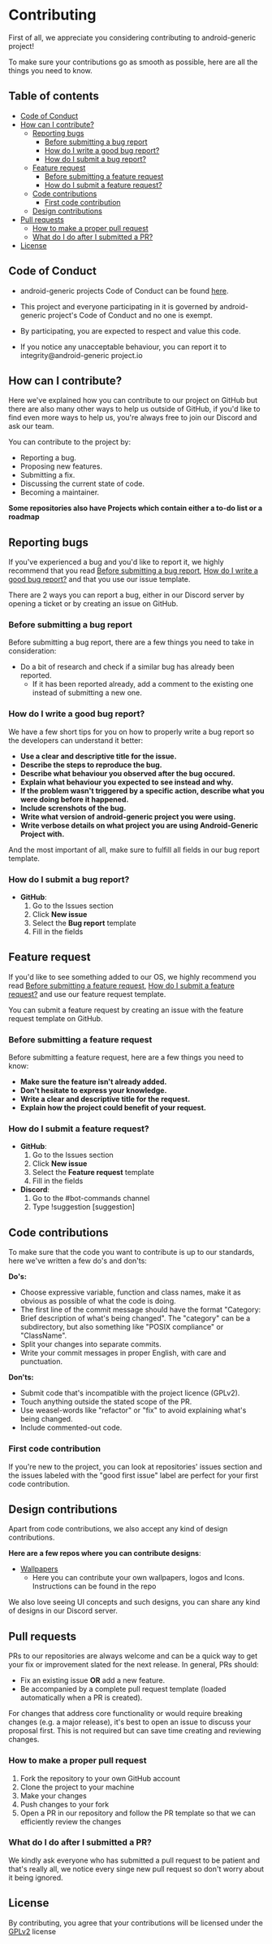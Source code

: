 # Contributing

First of all, we appreciate you considering contributing to android-generic project!

To make sure your contributions go as smooth as possible, here are all the things you need to know.

## Table of contents

- [Code of Conduct](#code-of-conduct)
- [How can I contribute?](#how-can-i-contribute)
  - [Reporting bugs](#reporting-bugs)
    - [Before submitting a bug report](#before-submitting-a-bug-report)
    - [How do I write a good bug report?](#how-do-i-write-a-good-bug-report)
    - [How do I submit a bug report?](#how-do-i-submit-a-bug-report)
  - [Feature request](#feature-request)
    - [Before submitting a feature request](#before-submitting-a-feature-request)
    - [How do I submit a feature request?](#how-do-i-submit-a-feature-request)
  - [Code contributions](#code-contributions)
    - [First code contribution](#first-code-contribution)
  - [Design contributions](#design-contributions)
- [Pull requests](#pull-requests)
  - [How to make a proper pull request](#how-to-make-a-proper-pull-request)
  - [What do I do after I submitted a PR?](#what-do-i-do-after-i-submitted-a-pr)
- [License](#license)

## Code of Conduct

- android-generic projects Code of Conduct can be found [here](CODE_OF_CONDUCT.md).

- This project and everyone participating in it is governed by android-generic project's Code of Conduct and no one is exempt.

- By participating, you are expected to respect and value this code. 

- If you notice any unacceptable behaviour, you can report it to integrity@android-generic project.io

## How can I contribute?

Here we've explained how you can contribute to our project on GitHub but there are also many other ways to help us outside of GitHub, if you'd like to find even more ways to help us, you're always free to join our Discord and ask our team.

You can contribute to the project by:

* Reporting a bug.
* Proposing new features.
* Submitting a fix.
* Discussing the current state of code.
* Becoming a maintainer.

**Some repositories also have Projects which contain either a to-do list or a roadmap**

## Reporting bugs

If you've experienced a bug and you'd like to report it, we highly recommend that you read [Before submitting a bug report](#before-submitting-a-bug-report), [How do I write a good bug report?](#how-do-i-write-a-good-bug-report) and that you use our issue template.

There are 2 ways you can report a bug, either in our Discord server by opening a ticket or by creating an issue on GitHub.

### Before submitting a bug report

Before submitting a bug report, there are a few things you need to take in consideration:

* Do a bit of research and check if a similar bug has already been reported.
  * If it has been reported already, add a comment to the existing one instead of submitting a new one.

### How do I write a good bug report?

We have a few short tips for you on how to properly write a bug report so the developers can understand it better:

* **Use a clear and descriptive title for the issue.**
* **Describe the steps to reproduce the bug.**
* **Describe what behaviour you observed after the bug occured.**
* **Explain what behaviour you expected to see instead and why.**
* **If the problem wasn't triggered by a specific action, describe what you were doing before it happened.**
* **Include screnshots of the bug.**
* **Write what version of android-generic project you were using.**
* **Write verbose details on what project you are using Android-Generic Project with.**

And the most important of all, make sure to fulfill all fields in our bug report template.

### How do I submit a bug report?

* **GitHub**:
  1. Go to the Issues section
  2. Click **New issue**
  3. Select the **Bug report** template
  4. Fill in the fields

## Feature request

If you'd like to see something added to our OS, we highly recommend you read [Before submitting a feature request](#before-submitting-a-feature-request), [How do I submit a feature request?](#how-do-i-submit-a-feature-request) and use our feature request template.

You can submit a feature request by creating an issue with the feature request template on GitHub.

### Before submitting a feature request

Before submitting a feature request, here are a few things you need to know:

* **Make sure the feature isn't already added.**
* **Don't hesitate to express your knowledge.**
* **Write a clear and descriptive title for the request.**
* **Explain how the project could benefit of your request.**

### How do I submit a feature request?

* **GitHub**:
  1. Go to the Issues section
  2. Click **New issue**
  3. Select the **Feature request** template
  4. Fill in the fields
* **Discord**:
  1. Go to the #bot-commands channel
  2. Type !suggestion [suggestion]

## Code contributions

To make sure that the code you want to contribute is up to our standards, here we've written a few do's and don'ts:

**Do's:**

* Choose expressive variable, function and class names, make it as obvious as possible of what the code is doing.
* The first line of the commit message should have the format "Category: Brief description of what's being changed". The "category" can be a subdirectory, but also something like "POSIX compliance" or "ClassName".
* Split your changes into separate commits.
* Write your commit messages in proper English, with care and punctuation.

**Don'ts:**

* Submit code that's incompatible with the project licence (GPLv2).
* Touch anything outside the stated scope of the PR.
* Use weasel-words like "refactor" or "fix" to avoid explaining what's being changed.
* Include commented-out code.

### First code contribution

If you're new to the project, you can look at repositories' issues section and the issues labeled with the "good first issue" label are perfect for your first code contribution.

## Design contributions

Apart from code contributions, we also accept any kind of design contributions.

**Here are a few repos where you can contribute designs**:

* [Wallpapers](https://github.com/android-generic/artwork)
  * Here you can contribute your own wallpapers, logos and Icons. Instructions can be found in the repo

We also love seeing UI concepts and such designs, you can share any kind of designs in our Discord server.

## Pull requests

PRs to our repositories are always welcome and can be a quick way to get your fix or improvement slated for the next release. In general, PRs should:

* Fix an existing issue **OR** add a new feature.
* Be accompanied by a complete pull request template (loaded automatically when a PR is created).

For changes that address core functionality or would require breaking changes (e.g. a major release), it's best to open an issue to discuss your proposal first. This is not required but can save time creating and reviewing changes.

### How to make a proper pull request

1. Fork the repository to your own GitHub account
2. Clone the project to your machine
3. Make your changes
4. Push changes to your fork
5. Open a PR in our repository and follow the PR template so that we can efficiently review the changes

### What do I do after I submitted a PR?

We kindly ask everyone who has submitted a pull request to be patient and that's really all, we notice every singe new pull request so don't worry about it being ignored.

## License

By contributing, you agree that your contributions will be licensed under the [GPLv2](LICENSE) license